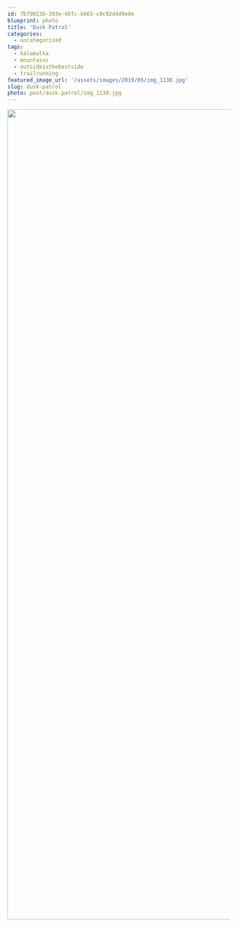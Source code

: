 ```yaml
---
id: 7b79023b-393e-45fc-b665-c8c02d4d9e8e
blueprint: photo
title: 'Dusk Patrol'
categories:
  - uncategorized
tags:
  - kalamalka
  - mountains
  - outsideisthebestside
  - trailrunning
featured_image_url: '/assets/images/2019/05/img_1138.jpg'
slug: dusk-patrol
photo: post/dusk-patrol/img_1138.jpg
---
```

<p><img src="/assets/images/2019/05/img_1138.jpg" class="size-full wp-image-465" width="2436" height="1826"></p>
